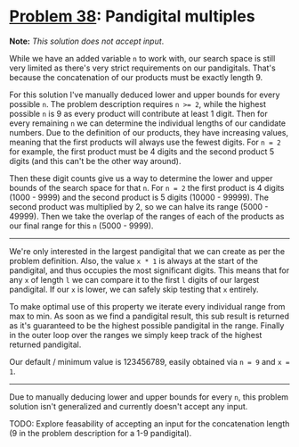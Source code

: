 # [Problem 38](https://projecteuler.net/problem=38): Pandigital multiples

**Note:** *This solution does not accept input*.

While we have an added variable `n` to work with, our search space is still very limited as there's very strict requirements on our pandigitals.
That's because the concatenation of our products must be exactly length 9.

For this solution I've manually deduced lower and upper bounds for every possible `n`.
The problem description requires `n >= 2`, while the highest possible `n` is 9 as every product will contribute at least 1 digit.
Then for every remaining `n` we can determine the individual lengths of our candidate numbers.
Due to the definition of our products, they have increasing values, meaning that the first products will always use the fewest digits.
For `n = 2` for example, the first product must be 4 digits and the second product 5 digits (and this can't be the other way around).

Then these digit counts give us a way to determine the lower and upper bounds of the search space for that `n`.
For `n = 2` the first product is 4 digits (1000 - 9999) and the second product is 5 digits (10000 - 99999).
The second product was multiplied by 2, so we can halve its range (5000 - 49999).
Then we take the overlap of the ranges of each of the products as our final range for this `n` (5000 - 9999).

---

We're only interested in the largest pandigital that we can create as per the problem definition.
Also, the value `x * 1` is always at the start of the pandigital, and thus occupies the most significant digits.
This means that for any `x` of length `l` we can compare it to the first `l` digits of our largest pandigital.
If our `x` is lower, we can safely skip testing that `x` entirely.

To make optimal use of this property we iterate every individual range from max to min.
As soon as we find a pandigital result, this sub result is returned as it's guaranteed to be the highest possible pandigital in the range.
Finally in the outer loop over the ranges we simply keep track of the highest returned pandigital.

Our default / minimum value is 123456789, easily obtained via `n = 9` and `x = 1`.

---

Due to manually deducing lower and upper bounds for every `n`, this problem solution isn't generalized and currently doesn't accept any input.

TODO: Explore feasability of accepting an input for the concatenation length (9 in the problem description for a 1-9 pandigital).
